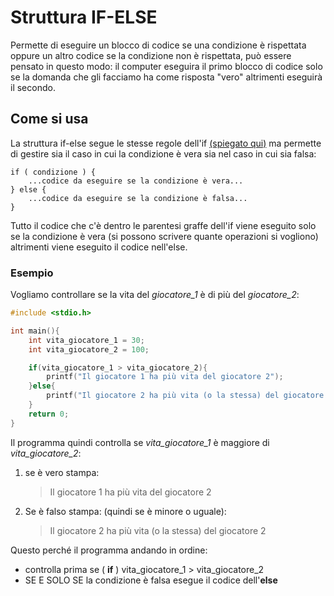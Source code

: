 # Struttura IF-ELSE

Permette di eseguire un blocco di codice se una condizione è rispettata oppure un altro codice se la condizione non è rispettata, può essere pensato in questo modo: il computer eseguira il primo blocco di codice solo se la domanda che gli facciamo ha come risposta "vero" altrimenti eseguirà il secondo.

## Come si usa

La struttura if-else segue le stesse regole dell'if [(spiegato qui)](./struttura_if.md) ma permette di gestire sia il caso in cui la condizione è vera sia nel caso in cui sia falsa:

    if ( condizione ) {
        ...codice da eseguire se la condizione è vera...
    } else {
        ...codice da eseguire se la condizione è falsa...
    }

Tutto il codice che c'è dentro le parentesi graffe dell'if viene eseguito solo se la condizione è vera (si possono scrivere quante operazioni si vogliono) altrimenti viene eseguito il codice nell'else.

### Esempio
Vogliamo controllare se la vita del *giocatore_1* è di più del *giocatore_2*:
```c
#include <stdio.h>

int main(){
    int vita_giocatore_1 = 30;
    int vita_giocatore_2 = 100;

    if(vita_giocatore_1 > vita_giocatore_2){
        printf("Il giocatore 1 ha più vita del giocatore 2");
    }else{
        printf("Il giocatore 2 ha più vita (o la stessa) del giocatore 2");
    }
    return 0;
}
```

Il programma quindi controlla se *vita_giocatore_1* è maggiore di *vita_giocatore_2*: 
1. se è vero stampa:
   > Il giocatore 1 ha più vita del giocatore 2
2. Se è falso stampa: (quindi se è minore o uguale):
   > Il giocatore 2 ha più vita (o la stessa) del giocatore 2

Questo perché il programma andando in ordine:
- controlla prima se ( **if** ) vita_giocatore_1 > vita_giocatore_2
- SE E SOLO SE la condizione è falsa esegue il codice dell'**else**